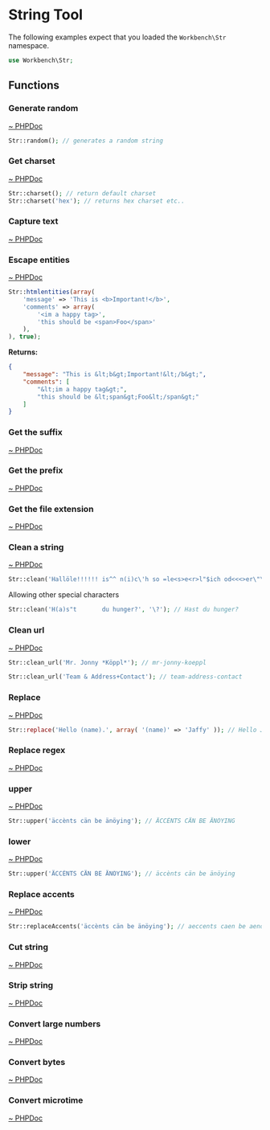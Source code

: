 # String Tool

The following examples expect that you loaded the `Workbench\Str` namespace.

```php
use Workbench\Str;
```

## Functions

### Generate random

[~ PHPDoc](/src/Str.php#random)

```php
Str::random(); // generates a random string
```

### Get charset

[~ PHPDoc](/src/Str.php#charset)

```php
Str::charset(); // return default charset
Str::charset('hex'); // returns hex charset etc.. 
```

### Capture text

[~ PHPDoc](/src/Str.php#capture)

### Escape entities

[~ PHPDoc](/src/Str.php#htmlentities)

```php
Str::htmlentities(array(
	'message' => 'This is <b>Important!</b>',
	'comments' => array(
		'<im a happy tag>',
		'this should be <span>Foo</span>'
	),
), true);
```

**Returns:**

```json
{
	"message": "This is &lt;b&gt;Important!&lt;/b&gt;",
	"comments": [
		"&lt;im a happy tag&gt;",
		"this should be &lt;span&gt;Foo&lt;/span&gt;"
	]
}
```

### Get the suffix

[~ PHPDoc](/src/Str.php#suffix)

### Get the prefix

[~ PHPDoc](/src/Str.php#prefix)

### Get the file extension

[~ PHPDoc](/src/Str.php#extension)

### Clean a string

[~ PHPDoc](/src/Str.php#clean)

```php
Str::clean('Hallöle!!!!!! is^^ n(i)c\'h so =le<s>e<r>l"$ich od<<<>er\"\"'); // Halloele is nich so leserlich oder
```

Allowing other special characters

```php
Str::clean('H(a)s"t       du hunger?', '\?'); // Hast du hunger?
```

### Clean url

[~ PHPDoc](/src/Str.php#clean_url)

```php
Str::clean_url('Mr. Jonny *Köppl*'); // mr-jonny-koeppl
```

```php
Str::clean_url('Team & Address+Contact'); // team-address-contact
```

### Replace

[~ PHPDoc](/src/Str.php#replace)

```php
Str::replace('Hello (name).', array( '(name)' => 'Jaffy' )); // Hello Jaffy.
```
### Replace regex

[~ PHPDoc](/src/Str.php#preg_replace)

### upper

[~ PHPDoc](/src/Str.php#lower)

```php
Str::upper('äccènts cän be änöying'); // ÄCCÈNTS CÄN BE ÄNÖYING
```

### lower

[~ PHPDoc](/src/Str.php#upper)

```php
Str::upper('ÄCCÈNTS CÄN BE ÄNÖYING'); // äccènts cän be änöying
```

### Replace accents

[~ PHPDoc](/src/Str.php#replaceAccents)

```php
Str::replaceAccents('äccènts cän be änöying'); // aeccents caen be aenoeying
```

### Cut string

[~ PHPDoc](/src/Str.php#cut)

### Strip string

[~ PHPDoc](/src/Str.php#strip)

### Convert large numbers

[~ PHPDoc](/src/Str.php#kfloor)

### Convert bytes

[~ PHPDoc](/src/Str.php#bytes)

### Convert microtime

[~ PHPDoc](/src/Str.php#microtime)